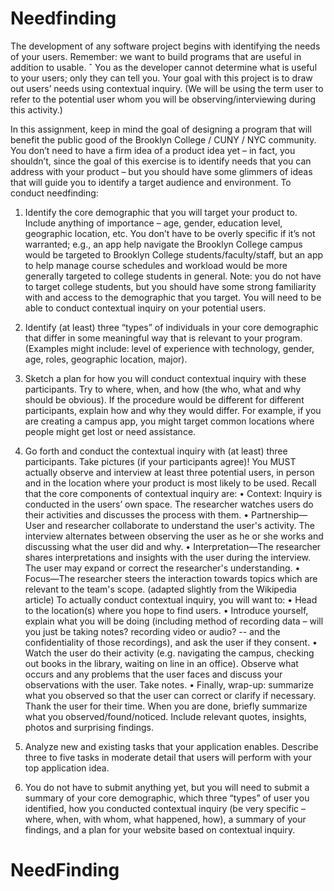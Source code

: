 # Needfinding

The development of any software project begins with identifying the needs of your users.
Remember: we want to build programs that are useful in addition to usable. ˆ
You as the developer cannot determine what is useful to your users; only they can tell you.
Your goal with this project is to draw out users’ needs using contextual inquiry. (We will be
using the term user to refer to the potential user whom you will be observing/interviewing
during this activity.)

In this assignment, keep in mind the goal of designing a program that will benefit the public
good of the Brooklyn College / CUNY / NYC community. You don’t need to have a firm idea
of a product idea yet – in fact, you shouldn’t, since the goal of this exercise is to identify needs
that you can address with your product – but you should have some glimmers of ideas that
will guide you to identify a target audience and environment.
To conduct needfinding:

1. Identify the core demographic that you will target your product to. Include anything
   of importance – age, gender, education level, geographic location, etc. You don’t have
   to be overly specific if it’s not warranted; e.g., an app help navigate the Brooklyn
   College campus would be targeted to Brooklyn College students/faculty/staff, but an
   app to help manage course schedules and workload would be more generally targeted
   to college students in general.
   Note: you do not have to target college students, but you should have some strong
   familiarity with and access to the demographic that you target. You will need to be
   able to conduct contextual inquiry on your potential users.

2. Identify (at least) three “types” of individuals in your core demographic that differ in
   some meaningful way that is relevant to your program. (Examples might include:
   level of experience with technology, gender, age, roles, geographic location, major).

3. Sketch a plan for how you will conduct contextual inquiry with these participants. Try
   to where, when, and how (the who, what and why should be obvious). If the
   procedure would be different for different participants, explain how and why they
   would differ. For example, if you are creating a campus app, you might target common
   locations where people might get lost or need assistance.

4. Go forth and conduct the contextual inquiry with (at least) three participants. Take
   pictures (if your participants agree)! You MUST actually observe and interview at
   least three potential users, in person and in the location where your product is
   most likely to be used.
   Recall that the core components of contextual inquiry are:
   • Context: Inquiry is conducted in the users’ own space. The researcher watches users do
   their activities and discusses the process with them.
   • Partnership—User and researcher collaborate to understand the user's activity. The
   interview alternates between observing the user as he or she works and discussing what
   the user did and why.
   • Interpretation—The researcher shares interpretations and insights with the user
   during the interview. The user may expand or correct the researcher's understanding.
   • Focus—The researcher steers the interaction towards topics which are relevant to the
   team's scope.
   (adapted slightly from the Wikipedia article)
   To actually conduct contextual inquiry, you will want to:
   • Head to the location(s) where you hope to find users.
   • Introduce yourself, explain what you will be doing (including method of recording
   data – will you just be taking notes? recording video or audio? -- and the
   confidentiality of those recordings), and ask the user if they consent.
   • Watch the user do their activity (e.g. navigating the campus, checking out books in the
   library, waiting on line in an office). Observe what occurs and any problems that the
   user faces and discuss your observations with the user. Take notes.
   • Finally, wrap-up: summarize what you observed so that the user can correct or clarify
   if necessary. Thank the user for their time.
   When you are done, briefly summarize what you observed/found/noticed. Include relevant
   quotes, insights, photos and surprising findings.

5. Analyze new and existing tasks that your application enables. Describe three to five
   tasks in moderate detail that users will perform with your top application idea.

6. You do not have to submit anything yet, but you will need to submit a summary of
   your core demographic, which three “types” of user you identified, how you
   conducted contextual inquiry (be very specific – where, when, with whom, what
   happened, how), a summary of your findings, and a plan for your website based on
   contextual inquiry.
# NeedFinding
